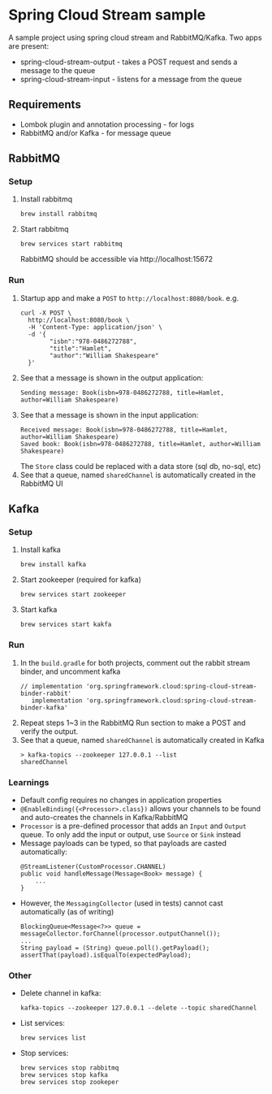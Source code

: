 # Spring Cloud Stream sample

A sample project using spring cloud stream and RabbitMQ/Kafka.
Two apps are present:
- spring-cloud-stream-output - takes a POST request and sends a message to the queue
- spring-cloud-stream-input - listens for a message from the queue

## Requirements
- Lombok plugin and annotation processing - for logs
- RabbitMQ and/or Kafka - for message queue

## RabbitMQ 

### Setup
1. Install rabbitmq
    ```
    brew install rabbitmq
    ```
1. Start rabbitmq
    ```
    brew services start rabbitmq
    ```
    RabbitMQ should be accessible via http://localhost:15672
 
### Run
1. Startup app and make a `POST` to `http://localhost:8080/book`. e.g.
   ```
   curl -X POST \
     http://localhost:8080/book \
     -H 'Content-Type: application/json' \
     -d '{
           "isbn":"978-0486272788",
           "title":"Hamlet",
           "author":"William Shakespeare"
     }'
   ```
1. See that a message is shown in the output application:
    ```
    Sending message: Book(isbn=978-0486272788, title=Hamlet, author=William Shakespeare)
    ```
1. See that a message is shown in the input application:
    ```
    Received message: Book(isbn=978-0486272788, title=Hamlet, author=William Shakespeare)
    Saved book: Book(isbn=978-0486272788, title=Hamlet, author=William Shakespeare)
    ```
    The `Store` class could be replaced with a data store (sql db, no-sql, etc)
1. See that a queue, named `sharedChannel` is automatically created in the RabbitMQ UI

## Kafka

### Setup
1. Install kafka
    ```
    brew install kafka
    ```
1. Start zookeeper (required for kafka)
    ```
    brew services start zookeeper
    ```
1. Start kafka
    ```
    brew services start kakfa
    ```

### Run
1. In the `build.gradle` for both projects, comment out the rabbit stream binder, and uncomment kafka 
    ```
    // implementation 'org.springframework.cloud:spring-cloud-stream-binder-rabbit'
       implementation 'org.springframework.cloud:spring-cloud-stream-binder-kafka'
    ```
1. Repeat steps 1~3 in the RabbitMQ Run section to make a POST and verify the output.
1. See that a queue, named `sharedChannel` is automatically created in Kafka
    ```
    > kafka-topics --zookeeper 127.0.0.1 --list
    sharedChannel
    ```


### Learnings
- Default config requires no changes in application properties
- `@EnableBinding({<Processor>.class})` allows your channels to be found and auto-creates the channels in Kafka/RabbitMQ
- `Processor` is a pre-defined processor that adds an `Input` and `Output` queue. To only add the input or output, use `Source` or `Sink` instead
- Message payloads can be typed, so that payloads are casted automatically:
    ```
    @StreamListener(CustomProcessor.CHANNEL)
    public void handleMessage(Message<Book> message) {
        ...
    }
    ``` 
- However, the `MessagingCollector` (used in tests) cannot cast automatically (as of writing)
    ```
    BlockingQueue<Message<?>> queue = messageCollector.forChannel(processor.outputChannel());
    ...
    String payload = (String) queue.poll().getPayload();
    assertThat(payload).isEqualTo(expectedPayload);
    ```

### Other
- Delete channel in kafka:
    ```
    kafka-topics --zookeeper 127.0.0.1 --delete --topic sharedChannel
    ```
- List services:
    ```
    brew services list
    ```
- Stop services:
    ```
    brew services stop rabbitmq
    brew services stop kafka
    brew services stop zookeper
    ```